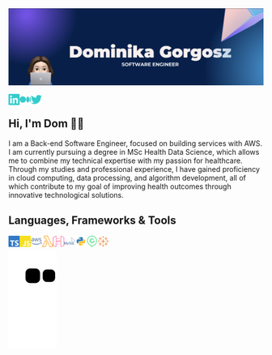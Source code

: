<!-- Banner -->
<img src="https://github.com/domgor11/domgor11/blob/main/background_image.png" alt="my_banner" style="center">

<!-- Connect with Me -->
<a href="https://www.linkedin.com/in/dominika-gorgosz/"><img align="left" alt="dominika-gorgosz | linkedIn" width="22px" src="./images/linked_icon.svg"/></a>
<a href="https://medium.com/@dgorgosz"><img align="left" alt="dominika-gorgosz | Medium" width="22px" src="./images/medium_icon.svg"/></a>
<a href="https://twitter.com/DominikaGorgosz"><img align="left" alt="dominika-gorgosz | Twitter" width="22px" src="./images/twitter_icon.svg"/></a>
</br>

## Hi, I'm Dom 👋🏻
I am a Back-end Software Engineer, focused on building services with AWS. I am currently pursuing a degree in MSc Health Data Science, which allows me to combine my technical expertise with my passion for healthcare.
</br>
 Through my studies and professional experience, I have gained proficiency in cloud computing, data processing, and algorithm development, all of which contribute to my goal of improving health outcomes through innovative technological solutions.

## Languages, Frameworks & Tools
<img align="left" alt="typescript" width="22px" src="./images/typescript_icon.svg"/>
<img align="left" alt="javascript" width="22px" src="./images/javascript_icon.svg"/>
<img align="left" alt="aws" width="22px" src="./images/aws_icon.svg"/>
<img align="left" alt="aws lambda" width="22px" src="./images/lambda_icon.svg"/>
<img align="left" alt="aws api" width="22px" src="./images/aws_api_icon.svg"/>
<img align="left" alt="mysql" width="22px" src="./images/mysql_icon.svg"/>
<img align="left" alt="python" width="22px" src="./images/python_icon.png"/>
<img align="left" alt="cucumber" width="22px" src="./images/cucumber_icon.svg"/>
<img align="left" alt="tableau" width="22px" src="./images/tableau_icon.svg"/>
</br>

![snake gif](https://github.com/domgor11/domgor11/blob/output/github-contribution-grid-snake.svg)
